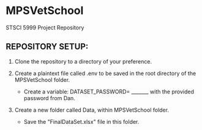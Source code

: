 # MPSVetSchool
STSCI 5999 Project Repository

## REPOSITORY SETUP: 

1. Clone the repository to a directory of your preference. 

2. Create a plaintext file called .env to be saved in the root directory of the MPSVetSchool folder. 
    - Create a variable: DATASET_PASSWORD= _______ with the provided password from Dan. 

3. Create a new folder called Data, within MPSVetSchool folder.
    - Save the "FinalDataSet.xlsx" file in this folder. 
